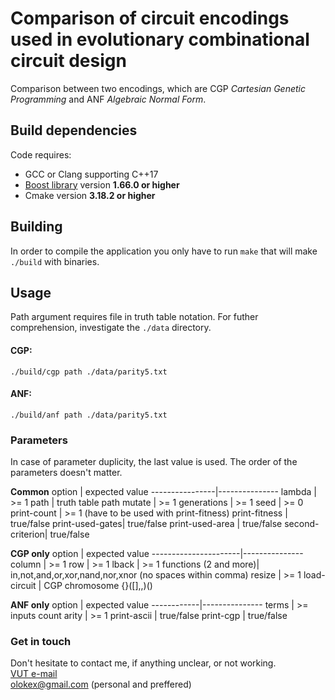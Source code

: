 # Comparison of circuit encodings used in evolutionary combinational circuit design
Comparison between two encodings, which are CGP _Cartesian Genetic Programming_ and ANF _Algebraic Normal Form_.

## Build dependencies
Code requires:
* GCC or Clang supporting C++17
* [Boost library](https://www.boost.org/doc/libs/1_66_0/more/getting_started/unix-variants.html) version **1.66.0 or higher**
* Cmake version **3.18.2 or higher**

## Building
In order to compile the application you only have to run `make` that will make `./build` with binaries.

## Usage
Path argument requires file in truth table notation. For futher comprehension, investigate the `./data` directory.
#### CGP:
```
./build/cgp path ./data/parity5.txt
```

#### ANF:
```
./build/anf path ./data/parity5.txt
```

### Parameters
In case of parameter duplicity, the last value is used. The order of the parameters doesn't matter.

**Common**
option          | expected value
----------------|---------------
lambda          | >= 1
path            | truth table path
mutate          | >= 1
generations     | >= 1
seed            | >= 0
print-count     | >= 1 (have to be used with print-fitness)
print-fitness   | true/false
print-used-gates| true/false
print-used-area | true/false
second-criterion| true/false

**CGP only**
option                | expected value
----------------------|---------------
column                | >= 1
row                   | >= 1
lback                 | >= 1
functions (2 and more)| in,not,and,or,xor,nand,nor,xnor (no spaces within comma)
resize                | >= 1
load-circuit          | CGP chromosome {}([],,)()

**ANF only**
option      | expected value
------------|---------------
terms       | >= inputs count
arity       | >= 1
print-ascii | true/false
print-cgp   | true/false


### Get in touch
Don't hesitate to contact me, if anything unclear, or not working. <br>
[VUT e-mail](mailto:xsedla1e@fit.vutbr.cz) <br>
[olokex@gmail.com](mailto:olokex@gmail.com) (personal and preffered)
